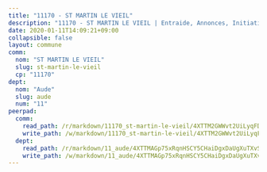 ```yaml
---
title: "11170 - ST MARTIN LE VIEIL"
description: "11170 - ST MARTIN LE VIEIL | Entraide, Annonces, Initiatives"
date: 2020-01-11T14:09:21+09:00
collapsible: false
layout: commune
comm:
  nom: "ST MARTIN LE VIEIL"
  slug: st-martin-le-vieil
  cp: "11170"
dept:
  nom: "Aude"
  slug: aude
  num: "11"
peerpad:
  comm:
    read_path: /r/markdown/11170_st-martin-le-vieil/4XTTM2GWWvt2UiLyqFDq2JbnDAjV1gZ1GoNdixDMg9ippsteN
    write_path: /w/markdown/11170_st-martin-le-vieil/4XTTM2GWWvt2UiLyqFDq2JbnDAjV1gZ1GoNdixDMg9ippsteN-K3TgUCME38yZe6FqCLRDLZu6v62ECP7Z7Q8fXKSuVy2h4rvVmPy7CsdoBdEdEihtRdmzwNDGNNcg7h8wSC8oDBnqSe7xmqdrw9ws66okpqkeKRUhmpzKF9WaoNMSNEydhW4ZC11k
  dept:
    read_path: /r/markdown/11_aude/4XTTMAGp75xRqnHSCY5CHaiDgxDaUgXuTXvSZDHnY1JdjJiUk
    write_path: /w/markdown/11_aude/4XTTMAGp75xRqnHSCY5CHaiDgxDaUgXuTXvSZDHnY1JdjJiUk-K3TgUenjCPDfs1W21bst2JvrPDW324QBfMvPid11puzXxXGQEeNw9p4QtfnUhSn4LYSwR6UDBQmdr3wFq2CDRGqNz2QynSm58zgCpz2PKP6Y24UTpxW22MudfeZ339ZPKnHm6XTr
---
```


